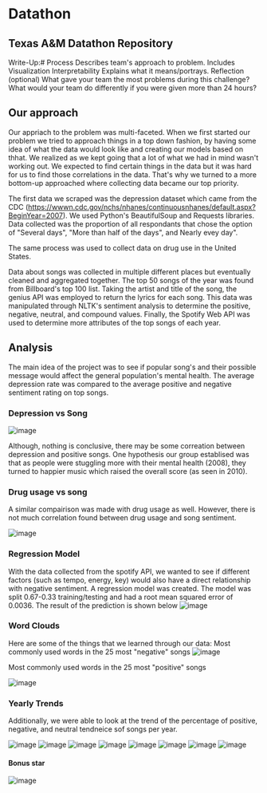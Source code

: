 # Datathon
## Texas A&amp;M Datathon Repository

Write-Up:#
Process
Describes team's approach to problem.
Includes
Visualization Interpretability
Explains what it means/portrays.
Reflection (optional)
What gave your team the most problems during this challenge?
What would your team do differently if you were given more than 24 hours?


## Our approach
Our appriach to the problem was multi-faceted. When we first started our problem we tried to approach things in a top down fashion, by having some idea of what the data would look like and creating our models based on thhat. We realized as we kept going that a lot of what we had in mind wasn't working out. We expected to find certain things in the data but it was hard for us to find those correlations in the data. That's why we turned to a more bottom-up approached where collecting data became our top priority.

The first data we scraped was the depression dataset which came from the CDC (https://wwwn.cdc.gov/nchs/nhanes/continuousnhanes/default.aspx?BeginYear=2007). We used Python's BeautifulSoup and Requests libraries. Data collected was the proportion of all respondants that chose the option of "Several days", "More than half of the days", and Nearly evey day". 

The same process was used to collect data on drug use in the United States. 

Data about songs was collected in multiple different places but eventually cleaned and aggregated together. The top 50 songs of the year was found from Billboard's top 100 list. Taking the artist and title of the song, the genius API was employed to return the lyrics for each song. This data was manipulated through NLTK's sentiment analysis to determine the positive, negative, neutral, and compound values. Finally, the Spotify Web API was used to determine more attributes of the top songs of each year. 


## Analysis
The main idea of the project was to see if popular song's and their possible message would affect the general population's mental health. The average depression rate was compared to the average positive and negative sentiment rating on top songs.

### Depression vs Song

![image](https://user-images.githubusercontent.com/72060730/137621202-66802374-b25f-4cb5-bf79-73cc67ec8ed0.png)

Although, nothing is conclusive, there may be some correation between depression and positive songs. One hypothesis our group establised was that as people were stuggling more with their mental health (2008), they turned to happier music which raised the overall score (as seen in 2010). 






### Drug usage vs song

A similar compairison was made with drug usage as well. However, there is not much correlation found between drug usage and song sentiment. 

![image](https://user-images.githubusercontent.com/72060730/137621126-f4fb3e47-a24e-4103-a145-af7d2585eafa.png)


### Regression Model

With the data collected from the spotify API, we wanted to see if different factors (such as tempo, energy, key) would also have a direct relationship with negative sentiment. A regression model was created. The model was split 0.67-0.33 training/testing and had a root mean squared error of 0.0036. The result of the prediction is shown below
![image](https://user-images.githubusercontent.com/72060730/137621145-caa1177c-6bfb-499c-a4c6-10d11f3575e2.png)


### Word Clouds
Here are some of the things that we learned through our data:
Most commonly used words in the 25 most "negative" songs
![image](https://user-images.githubusercontent.com/72060730/137620645-2f4d5d47-69a2-4393-846d-d131b3229c68.png)

Most commonly used words in the 25 most "positive" songs

![image](https://user-images.githubusercontent.com/72060730/137620654-21d91a86-58eb-47c6-9c09-586a0c747521.png)

### Yearly Trends
Additionally, we were able to look at the trend of the percentage of positive, negative, and neutral tendneice sof songs per year.

![image](https://user-images.githubusercontent.com/72060730/137620684-f21e7832-9edf-418f-b4bb-26e41006f7b4.png)
![image](https://user-images.githubusercontent.com/72060730/137620690-7d447b37-8080-4c39-930f-a8df44fce3e7.png)
![image](https://user-images.githubusercontent.com/72060730/137620692-d98aa578-c3ab-4aec-b46d-598bbca29f84.png)
![image](https://user-images.githubusercontent.com/72060730/137620695-38e53ee8-2180-4e00-856f-76525fe3c884.png)
![image](https://user-images.githubusercontent.com/72060730/137620696-43fa7c4b-9f53-4cfb-aa0b-2a70fef1c2b5.png)
![image](https://user-images.githubusercontent.com/72060730/137620698-838060e9-8197-4375-a42f-a7953c0c2c39.png)
![image](https://user-images.githubusercontent.com/72060730/137620700-a77db526-6ca0-4ce4-8c3e-421dc02c345c.png)
![image](https://user-images.githubusercontent.com/72060730/137620701-7519db31-36b6-45e6-9e51-e93754a37d93.png)






#### Bonus star


![image](https://user-images.githubusercontent.com/72060730/137617470-ec425abc-802d-406d-9688-de485173b69e.png)
